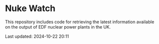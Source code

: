 # Nuke Watch

This repository includes code for retrieving the latest information available on the output of EDF nuclear power plants in the UK.

Last updated: 2024-10-22 20:11